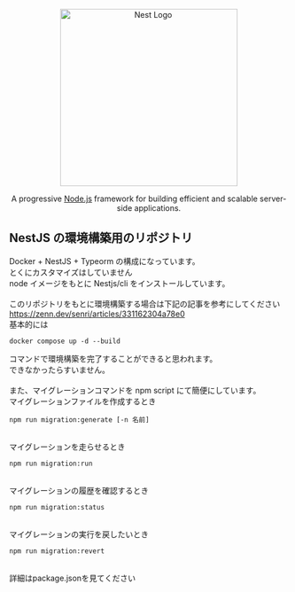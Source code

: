 <p align="center">
  <a href="http://nestjs.com/" target="blank"><img src="https://nestjs.com/img/logo_text.svg" width="320" alt="Nest Logo" /></a>
</p>

[circleci-image]: https://img.shields.io/circleci/build/github/nestjs/nest/master?token=abc123def456
[circleci-url]: https://circleci.com/gh/nestjs/nest

  <p align="center">A progressive <a href="http://nodejs.org" target="_blank">Node.js</a> framework for building efficient and scalable server-side applications.</p>

## NestJS の環境構築用のリポジトリ

Docker + NestJS + Typeorm の構成になっています。<br>
とくにカスタマイズはしていません<br>
node イメージをもとに Nestjs/cli をインストールしています。<br>
<br>
このリポジトリをもとに環境構築する場合は下記の記事を参考にしてください<br>
https://zenn.dev/senri/articles/331162304a78e0
<br>
基本的には

```
docker compose up -d --build
```
コマンドで環境構築を完了することができると思われます。<br>
できなかったらすいません。<br>
<br>
また、マイグレーションコマンドを npm script にて簡便にしています。<br>
マイグレーションファイルを作成するとき<br>

```
npm run migration:generate [-n 名前]
```

<br>
マイグレーションを走らせるとき<br>

```
npm run migration:run
```

<br>
マイグレーションの履歴を確認するとき<br>

```
npm run migration:status
```

<br>
マイグレーションの実行を戻したいとき<br>

```
npm run migration:revert
```

<br>
詳細はpackage.jsonを見てください
